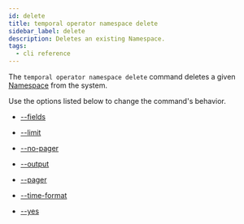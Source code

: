 ```yaml
---
id: delete
title: temporal operator namespace delete
sidebar_label: delete
description: Deletes an existing Namespace.
tags:
  - cli reference
---
```


The `temporal operator namespace delete` command deletes a given [Namespace](/concepts/what-is-a-namespace) from the system.

Use the options listed below to change the command's behavior.

- [--fields](/cli/cmd-options/fields)

- [--limit](/cli/cmd-options/limit)

- [--no-pager](/cli/cmd-options/no-pager)

- [--output](/cli/cmd-options/output)

- [--pager](/cli/cmd-options/pager)

- [--time-format](/cli/cmd-options/time-format)

- [--yes](/cli/cmd-options/yes)
